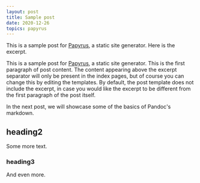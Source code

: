 ```yaml
---
layout: post
title: Sample post
date: 2020-12-26
topics: papyrus
---
```


This is a sample post for [Papyrus](), a static site generator.  Here is the excerpt.

<!--excerpt-->

This is a sample post for [Papyrus](), a static site generator.  This is the first paragraph of post content.  The content appearing above the excerpt separator will only be present in the index pages, but of course you can change this by editing the templates.  By default, the post template does not include the excerpt, in case you would like the excerpt to be different from the first paragraph of the post itself.

In the next post, we will showcase some of the basics of Pandoc's markdown.

## heading2

Some more text.

### heading3

And even more.

